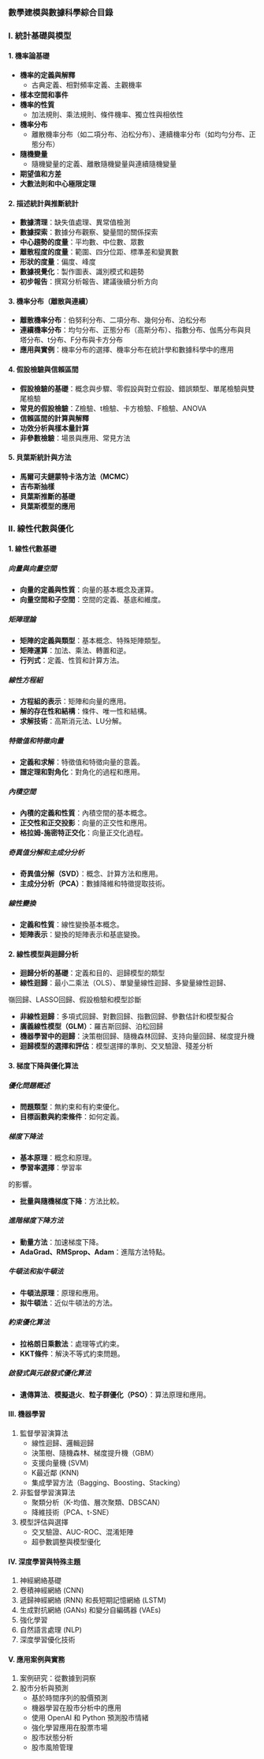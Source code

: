 ### 數學建模與數據科學綜合目錄

### I. 統計基礎與模型

#### 1. 機率論基礎
- **機率的定義與解釋**
  - 古典定義、相對頻率定義、主觀機率
- **樣本空間和事件**
- **機率的性質**
  - 加法規則、乘法規則、條件機率、獨立性與相依性
- **機率分布**
  - 離散機率分布（如二項分布、泊松分布）、連續機率分布（如均勻分布、正態分布）
- **隨機變量**
  - 隨機變量的定義、離散隨機變量與連續隨機變量
- **期望值和方差**
- **大數法則和中心極限定理**

#### 2. 描述統計與推斷統計
- **數據清理**：缺失值處理、異常值檢測
- **數據探索**：數據分布觀察、變量間的關係探索
- **中心趨勢的度量**：平均數、中位數、眾數
- **離散程度的度量**：範圍、四分位距、標準差和變異數
- **形狀的度量**：偏度、峰度
- **數據視覺化**：製作圖表、識別模式和趨勢
- **初步報告**：撰寫分析報告、建議後續分析方向

#### 3. 機率分布（離散與連續）
- **離散機率分布**：伯努利分布、二項分布、幾何分布、泊松分布
- **連續機率分布**：均勻分布、正態分布（高斯分布）、指數分布、伽馬分布與貝塔分布、t分布、F分布與卡方分布
- **應用與實例**：機率分布的選擇、機率分布在統計學和數據科學中的應用

#### 4. 假設檢驗與信賴區間
- **假設檢驗的基礎**：概念與步驟、零假設與對立假設、錯誤類型、單尾檢驗與雙尾檢驗
- **常見的假設檢驗**：Z檢驗、t檢驗、卡方檢驗、F檢驗、ANOVA
- **信賴區間的計算與解釋**
- **功效分析與樣本量計算**
- **非參數檢驗**：場景與應用、常見方法

#### 5. 貝葉斯統計與方法
- **馬爾可夫鏈蒙特卡洛方法（MCMC）**
- **吉布斯抽樣**
- **貝葉斯推斷的基礎**
- **貝葉斯模型的應用**

### II. 線性代數與優化

#### 1. 線性代數基礎
##### 向量與向量空間
- **向量的定義與性質**：向量的基本概念及運算。
- **向量空間和子空間**：空間的定義、基底和維度。

##### 矩陣理論
- **矩陣的定義與類型**：基本概念、特殊矩陣類型。
- **矩陣運算**：加法、乘法、轉置和逆。
- **行列式**：定義、性質和計算方法。

##### 線性方程組
- **方程組的表示**：矩陣和向量的應用。
- **解的存在性和結構**：條件、唯一性和結構。
- **求解技術**：高斯消元法、LU分解。

##### 特徵值和特徵向量
- **定義和求解**：特徵值和特徵向量的意義。
- **譜定理和對角化**：對角化的過程和應用。

##### 內積空間
- **內積的定義和性質**：內積空間的基本概念。
- **正交性和正交投影**：向量的正交性和應用。
- **格拉姆-施密特正交化**：向量正交化過程。

##### 奇異值分解和主成分分析
- **奇異值分解（SVD）**：概念、計算方法和應用。
- **主成分分析（PCA）**：數據降維和特徵提取技術。

##### 線性變換
- **定義和性質**：線性變換基本概念。
- **矩陣表示**：變換的矩陣表示和基底變換。

#### 2. 線性模型與迴歸分析
- **迴歸分析的基礎**：定義和目的、迴歸模型的類型
- **線性迴歸**：最小二乘法（OLS）、單變量線性迴歸、多變量線性迴歸、

嶺回歸、LASSO回歸、假設檢驗和模型診斷
- **非線性迴歸**：多項式回歸、對數回歸、指數回歸、參數估計和模型擬合
- **廣義線性模型（GLM）**：羅吉斯回歸、泊松回歸
- **機器學習中的迴歸**：決策樹回歸、隨機森林回歸、支持向量回歸、梯度提升機
- **迴歸模型的選擇和評估**：模型選擇的準則、交叉驗證、殘差分析

#### 3. 梯度下降與優化算法
##### 優化問題概述
- **問題類型**：無約束和有約束優化。
- **目標函數與約束條件**：如何定義。

##### 梯度下降法
- **基本原理**：概念和原理。
- **學習率選擇**：學習率

的影響。
- **批量與隨機梯度下降**：方法比較。

##### 進階梯度下降方法
- **動量方法**：加速梯度下降。
- **AdaGrad、RMSprop、Adam**：進階方法特點。

##### 牛頓法和拟牛頓法
- **牛頓法原理**：原理和應用。
- **拟牛頓法**：近似牛頓法的方法。

##### 約束優化算法
- **拉格朗日乘數法**：處理等式約束。
- **KKT條件**：解決不等式約束問題。

##### 啟發式與元啟發式優化算法
- **遺傳算法**、**模擬退火**、**粒子群優化（PSO）**：算法原理和應用。


#### III. 機器學習
1. 監督學習演算法
   - 線性迴歸、邏輯迴歸
   - 決策樹、隨機森林、梯度提升機（GBM）
   - 支援向量機 (SVM)
   - K最近鄰 (KNN)
   - 集成學習方法（Bagging、Boosting、Stacking）
2. 非監督學習演算法
   - 聚類分析（K-均值、層次聚類、DBSCAN）
   - 降維技術（PCA、t-SNE）
3. 模型評估與選擇
   - 交叉驗證、AUC-ROC、混淆矩陣
   - 超參數調整與模型優化

#### IV. 深度學習與特殊主題
1. 神經網絡基礎
2. 卷積神經網絡 (CNN)
3. 遞歸神經網絡 (RNN) 和長短期記憶網絡 (LSTM)
4. 生成對抗網絡 (GANs) 和變分自編碼器 (VAEs)
5. 強化學習
6. 自然語言處理 (NLP)
7. 深度學習優化技術

#### V. 應用案例與實務
1. 案例研究：從數據到洞察
2. 股市分析與預測
   - 基於時間序列的股價預測
   - 機器學習在股市分析中的應用
   - 使用 OpenAI 和 Python 預測股市情緒
   - 強化學習應用在股票市場
   - 股市狀態分析
   - 股市風險管理


```python

```
